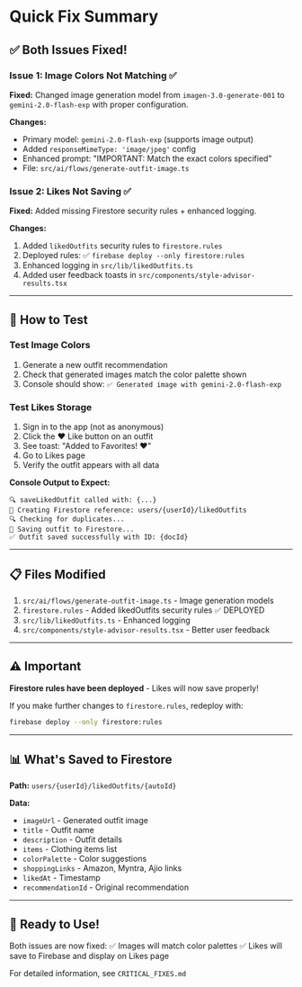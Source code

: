# Quick Fix Summary

## ✅ Both Issues Fixed!

### Issue 1: Image Colors Not Matching ✅
**Fixed:** Changed image generation model from `imagen-3.0-generate-001` to `gemini-2.0-flash-exp` with proper configuration.

**Changes:**
- Primary model: `gemini-2.0-flash-exp` (supports image output)
- Added `responseMimeType: 'image/jpeg'` config
- Enhanced prompt: "IMPORTANT: Match the exact colors specified"
- File: `src/ai/flows/generate-outfit-image.ts`

### Issue 2: Likes Not Saving ✅
**Fixed:** Added missing Firestore security rules + enhanced logging.

**Changes:**
1. Added `likedOutfits` security rules to `firestore.rules`
2. Deployed rules: ✅ `firebase deploy --only firestore:rules`
3. Enhanced logging in `src/lib/likedOutfits.ts`
4. Added user feedback toasts in `src/components/style-advisor-results.tsx`

---

## 🧪 How to Test

### Test Image Colors
1. Generate a new outfit recommendation
2. Check that generated images match the color palette shown
3. Console should show: `✅ Generated image with gemini-2.0-flash-exp`

### Test Likes Storage
1. Sign in to the app (not as anonymous)
2. Click the ❤️ Like button on an outfit
3. See toast: "Added to Favorites! ❤️"
4. Go to Likes page
5. Verify the outfit appears with all data

**Console Output to Expect:**
```
🔍 saveLikedOutfit called with: {...}
📁 Creating Firestore reference: users/{userId}/likedOutfits
🔍 Checking for duplicates...
💾 Saving outfit to Firestore...
✅ Outfit saved successfully with ID: {docId}
```

---

## 📋 Files Modified

1. `src/ai/flows/generate-outfit-image.ts` - Image generation models
2. `firestore.rules` - Added likedOutfits security rules ✅ DEPLOYED
3. `src/lib/likedOutfits.ts` - Enhanced logging
4. `src/components/style-advisor-results.tsx` - Better user feedback

---

## ⚠️ Important

**Firestore rules have been deployed** - Likes will now save properly!

If you make further changes to `firestore.rules`, redeploy with:
```bash
firebase deploy --only firestore:rules
```

---

## 📊 What's Saved to Firestore

**Path:** `users/{userId}/likedOutfits/{autoId}`

**Data:**
- `imageUrl` - Generated outfit image
- `title` - Outfit name
- `description` - Outfit details
- `items` - Clothing items list
- `colorPalette` - Color suggestions
- `shoppingLinks` - Amazon, Myntra, Ajio links
- `likedAt` - Timestamp
- `recommendationId` - Original recommendation

---

## 🎉 Ready to Use!

Both issues are now fixed:
✅ Images will match color palettes
✅ Likes will save to Firebase and display on Likes page

For detailed information, see `CRITICAL_FIXES.md`
